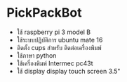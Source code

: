 # PickPackBot
- ใช้ raspberry pi 3 model B
- ใช้ระบบปฏิบัติการ ubuntu mate 16
- ติดตั้ง cups สำหรับ ติดต่อเครื่องพิมพ์
- ใช้ภาษา python
- ใช้เครื่องพิมพ์ Intermec pc43t
- ใช้ display display touch screen 3.5"
